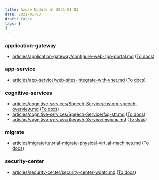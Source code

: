```yaml
---
title: Azure Update at 2021-01-03
date: 2021-01-03
draft: false
tags: [
]
---
```


### application-gateway
- [articles/application-gateway/configure-web-app-portal.md](https://github.com/MicrosoftDocs/azure-docs/compare/5ef018f..c538b6e#diff-12e1a577e4e397594ef55f33c262b06840a2be1914b89e8a308d0f32da1758e2) ([To docs](https://docs.microsoft.com/en-us/azure/application-gateway/configure-web-app-portal?WT.mc_id=AZ-MVP-5003408))
    
### app-service
- [articles/app-service/web-sites-integrate-with-vnet.md](https://github.com/MicrosoftDocs/azure-docs/compare/5ef018f..c538b6e#diff-573619257ece153f611a239f89e4228423d90347b5940cb97bf25171a11abc75) ([To docs](https://docs.microsoft.com/en-us/azure/app-service/web-sites-integrate-with-vnet?WT.mc_id=AZ-MVP-5003408))
    
### cognitive-services
- [articles/cognitive-services/Speech-Service/custom-speech-overview.md](https://github.com/MicrosoftDocs/azure-docs/compare/5ef018f..c538b6e#diff-add45751bb64a48aa41314a4d3279c4af2e602b43c867b11914fc809eb4c50a6) ([To docs](https://docs.microsoft.com/en-us/azure/cognitive-services/Speech-Service/custom-speech-overview?WT.mc_id=AZ-MVP-5003408))
- [articles/cognitive-services/Speech-Service/faq-stt.md](https://github.com/MicrosoftDocs/azure-docs/compare/5ef018f..c538b6e#diff-53cf8af958396ef8c7f45e4de4ba9ffb866f5978852f400619bce2657592b250) ([To docs](https://docs.microsoft.com/en-us/azure/cognitive-services/Speech-Service/faq-stt?WT.mc_id=AZ-MVP-5003408))
- [articles/cognitive-services/Speech-Service/regions.md](https://github.com/MicrosoftDocs/azure-docs/compare/5ef018f..c538b6e#diff-27f27cd4e79a85072148146fde2438dd16aa98840d5534a08c3f3277a811084e) ([To docs](https://docs.microsoft.com/en-us/azure/cognitive-services/Speech-Service/regions?WT.mc_id=AZ-MVP-5003408))
    
### migrate
- [articles/migrate/tutorial-migrate-physical-virtual-machines.md](https://github.com/MicrosoftDocs/azure-docs/compare/5ef018f..c538b6e#diff-436a6f36d926820f6a1e98a33d0c863592db1589e59e7e7bcb4a35ae2ccae619) ([To docs](https://docs.microsoft.com/en-us/azure/migrate/tutorial-migrate-physical-virtual-machines?WT.mc_id=AZ-MVP-5003408))
    
### security-center
- [articles/security-center/security-center-wdatp.md](https://github.com/MicrosoftDocs/azure-docs/compare/5ef018f..c538b6e#diff-ba33dfd5d497d2af5feed3457ad8399bbe1cc969c00ec7acbb1bdb5ea24ba349) ([To docs](https://docs.microsoft.com/en-us/azure/security-center/security-center-wdatp?WT.mc_id=AZ-MVP-5003408))
    
